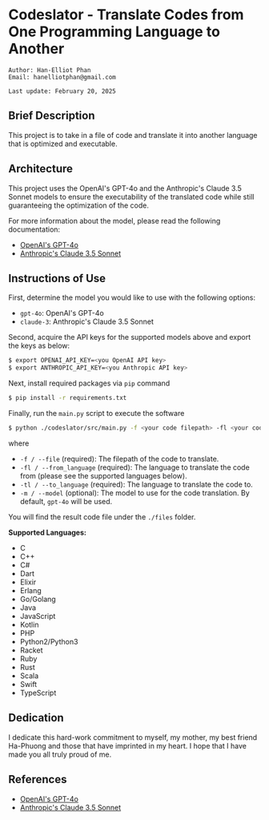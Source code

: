 # Codeslator - Translate Codes from One Programming Language to Another

```
Author: Han-Elliot Phan
Email: hanelliotphan@gmail.com

Last update: February 20, 2025
```

## Brief Description
This project is to take in a file of code and translate it into another language 
that is optimized and executable.

## Architecture
This project uses the OpenAI's GPT-4o and the Anthropic's Claude 3.5 
Sonnet models to ensure the executability of the translated code while still 
guaranteeing the optimization of the code.

For more information about the model, please read the following documentation:
- [OpenAI's GPT-4o](https://platform.openai.com/docs/guides/text-generation)
- [Anthropic's Claude 3.5 Sonnet](https://docs.anthropic.com/en/api/messages-streaming)

## Instructions of Use
First, determine the model you would like to use with the following options:
- `gpt-4o`: OpenAI's GPT-4o
- `claude-3`: Anthropic's Claude 3.5 Sonnet

Second, acquire the API keys for the supported models above and export the keys 
as below:
```bash
$ export OPENAI_API_KEY=<you OpenAI API key>
$ export ANTHROPIC_API_KEY=<you Anthropic API key>
```

Next, install required packages via `pip` command
```bash
$ pip install -r requirements.txt
```

Finally, run the `main.py` script to execute the software
```bash
$ python ./codeslator/src/main.py -f <your code filepath> -fl <your code language> -tl <language to translate your code to> -m <your desired model>
```
where
- `-f / --file` (required): The filepath of the code to translate.
- `-fl / --from_language` (required): The language to translate the code from (please see 
the supported languages below).
- `-tl / --to_language` (required): The language to translate the code to.
- `-m / --model` (optional): The model to use for the code translation. By default, `gpt-4o` will be used.

You will find the result code file under the `./files` folder.

**Supported Languages:**
- C
- C++
- C#
- Dart
- Elixir
- Erlang
- Go/Golang
- Java
- JavaScript
- Kotlin
- PHP
- Python2/Python3
- Racket
- Ruby
- Rust
- Scala
- Swift
- TypeScript

## Dedication
I dedicate this hard-work commitment to myself, my mother, my best friend 
Ha-Phuong and those that have imprinted in my heart. I hope that I have made 
you all truly proud of me.

## References
- [OpenAI's GPT-4o](https://platform.openai.com/docs/guides/text-generation)
- [Anthropic's Claude 3.5 Sonnet](https://docs.anthropic.com/en/api/messages-streaming)
